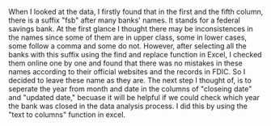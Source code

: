 When I looked at the data, I firstly found that in the first and the fifth column, there is a suffix "fsb" after many banks' names. It stands for a federal savings bank. At the first glance I thought there may be inconsistences in the names since some of them are in upper class, some in lower cases, some follow a comma and some do not. However, after selecting all the banks with this suffix using the find and replace function in Excel, I checked them online one by one and found that there was no mistakes in these names according to their official websites and the records in FDIC. So I decided to leave these name as they are.
The next step I thought of, is to seperate the year from month and date in the columns of "closeing date" and "updated date," becuase it will be helpful if we could check which year the bank was closed in the data analysis process. I did this by using the "text to columns" function in excel. 
